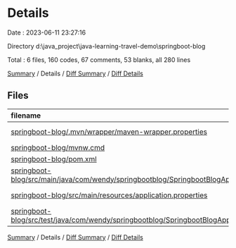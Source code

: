 # Details

Date : 2023-06-11 23:27:16

Directory d:\\java_project\\java-learning-travel-demo\\springboot-blog

Total : 6 files,  160 codes, 67 comments, 53 blanks, all 280 lines

[Summary](results.md) / Details / [Diff Summary](diff.md) / [Diff Details](diff-details.md)

## Files
| filename | language | code | comment | blank | total |
| :--- | :--- | ---: | ---: | ---: | ---: |
| [springboot-blog/.mvn/wrapper/maven-wrapper.properties](/springboot-blog/.mvn/wrapper/maven-wrapper.properties) | Java Properties | 2 | 16 | 1 | 19 |
| [springboot-blog/mvnw.cmd](/springboot-blog/mvnw.cmd) | Batch | 102 | 51 | 36 | 189 |
| [springboot-blog/pom.xml](/springboot-blog/pom.xml) | XML | 38 | 0 | 4 | 42 |
| [springboot-blog/src/main/java/com/wendy/springbootblog/SpringbootBlogApplication.java](/springboot-blog/src/main/java/com/wendy/springbootblog/SpringbootBlogApplication.java) | Java | 9 | 0 | 5 | 14 |
| [springboot-blog/src/main/resources/application.properties](/springboot-blog/src/main/resources/application.properties) | Java Properties | 0 | 0 | 2 | 2 |
| [springboot-blog/src/test/java/com/wendy/springbootblog/SpringbootBlogApplicationTests.java](/springboot-blog/src/test/java/com/wendy/springbootblog/SpringbootBlogApplicationTests.java) | Java | 9 | 0 | 5 | 14 |

[Summary](results.md) / Details / [Diff Summary](diff.md) / [Diff Details](diff-details.md)